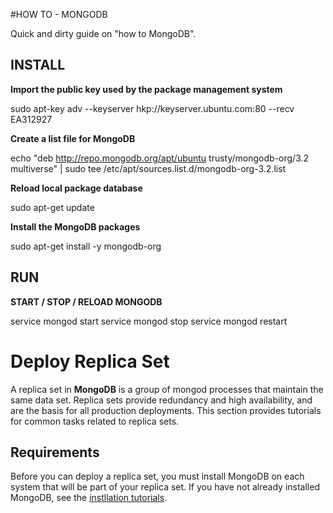 #HOW TO - MONGODB

Quick and dirty guide on "how to MongoDB".

## INSTALL

**Import the public key used by the package management system**

sudo apt-key adv --keyserver hkp://keyserver.ubuntu.com:80 --recv EA312927

**Create a list file for MongoDB**

echo "deb http://repo.mongodb.org/apt/ubuntu trusty/mongodb-org/3.2 multiverse" | sudo tee /etc/apt/sources.list.d/mongodb-org-3.2.list

**Reload local package database**

sudo apt-get update

**Install the MongoDB packages**

sudo apt-get install -y mongodb-org

## RUN

**START / STOP / RELOAD MONGODB**

service mongod start
service mongod stop
service mongod restart


# Deploy Replica Set

A replica set in **MongoDB** is a group of mongod processes that maintain the same data set. Replica sets provide redundancy and high availability, and are the basis for all production deployments. This section provides tutorials for common tasks related to replica sets.

## Requirements

Before you can deploy a replica set, you must install MongoDB on each system that will be part of your replica set. If you have not already installed MongoDB, see the [instllation tutorials](https://docs.mongodb.org/manual/installation/#tutorial-installation "Installation").
